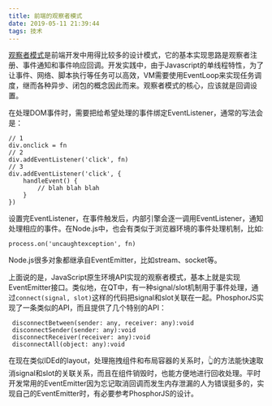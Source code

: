 ```yaml
---
title: 前端的观察者模式
date: 2019-05-11 21:39:44
tags: 技术
---
```


[观察者模式](https://zh.wikipedia.org/wiki/%E8%A7%82%E5%AF%9F%E8%80%85%E6%A8%A1%E5%BC%8F)是前端开发中用得比较多的设计模式，它的基本实现思路是观察者注册、事件通知和事件响应回调。开发实践中，由于Javascript的单线程特性，为了让事件、网络、脚本执行等任务可以高效，VM需要使用EventLoop来实现任务调度，继而各种异步、闭包的概念因此而来。观察者模式的核心，应该就是回调设置。

在处理DOM事件时，需要把给希望处理的事件绑定EventListener，通常的写法会是：
```
// 1
div.onclick = fn
// 2
div.addEventListener('click', fn)
// 3
div.addEventListener('click', {
    handleEvent() {
        // blah blah blah
    }
})
```
设置完EventListener，在事件触发后，内部引擎会逐一调用EventListener，通知处理相应的事件。在Node.js中，也会有类似于浏览器环境的事件处理机制，比如:
```
process.on('uncaughtexception', fn)
```
Node.js很多对象都继承自EventEmitter，比如stream、socket等。

上面说的是，JavaScript原生环境API实现的观察者模式，基本上就是实现EventEmitter接口。类似地，在QT中，有一种signal/slot机制用于事件处理，通过`connect(signal, slot)`这样的代码把signal和slot关联在一起。PhosphorJS实现了一条类似的API，而且提供了几个特别的API：
```
 disconnectBetween(sender: any, receiver: any):void
 disconnectSender(sender: any):void
 disconnectReceiver(receiver: any):void
 disconnectAll(object: any):void
 ```
 在现在类似IDEd的layout，处理拖拽组件和布局容器的关系时，👆的方法能快速取消signal和slot的关联关系，而且在组件销毁时，也能方便地进行回收处理。平时开发常用的EventEmitter因为忘记取消回调而发生内存泄漏的人为错误挺多的，实现自己的EventEmitter时，有必要参考PhosphorJS的设计。
